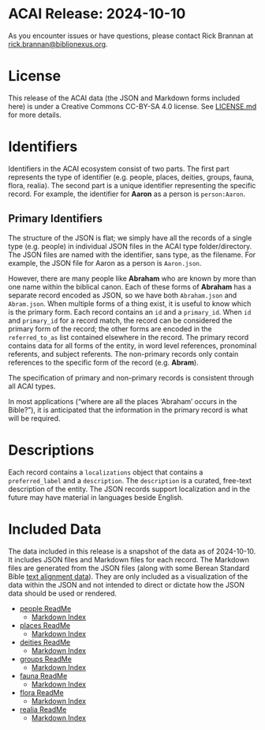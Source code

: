 # ACAI Release: 2024-10-10

As you encounter issues or have questions, please contact Rick Brannan at rick.brannan@biblionexus.org.

# License

This release of the ACAI data (the JSON and Markdown forms included here) is under a Creative Commons CC-BY-SA 4.0 license. See [LICENSE.md](LICENSE.md) for more details.

# Identifiers

Identifiers in the ACAI ecosystem consist of two parts. The first part represents the type of identifier (e.g. people, places, deities, groups, fauna, flora, realia). The second part is a unique identifier representing the specific record. For example, the identifier for **Aaron** as a person is `person:Aaron`.

## Primary Identifiers

The structure of the JSON is flat; we simply have all the records of a single type (e.g. people) in individual JSON files in the ACAI type folder/directory. The JSON files are named with the identifier, sans type, as the filename. For example, the JSON file for Aaron as a person is `Aaron.json`.

However, there are many people like **Abraham** who are known by more than one name within the biblical canon. Each of these forms of **Abraham** has a separate record encoded as JSON, so we have both  `Abraham.json` and `Abram.json`. When multiple forms of a thing exist, it is useful to know which is the primary form. Each record contains an `id` and a `primary_id`. When `id` and `primary_id` for a record match, the record can be considered the primary form of the record; the other forms are encoded in the `referred_to_as` list contained elsewhere in the record. The primary record contains data for all forms of the entity, in word level references, pronominal referents, and subject referents. The non-primary records only contain references to the specific form of the record (e.g. **Abram**).

The specification of primary and non-primary records is consistent through all ACAI types.

In most applications (“where are all the places ‘Abraham’ occurs in the Bible?”), it is anticipated that the information in the primary record is what will be required.

# Descriptions

Each record contains a `localizations` object that contains a `preferred_label` and a `description`. The `description` is a curated, free-text description of the entity. The JSON records support localization and in the future may have material in languages beside English.

# Included Data

The data included in this release is a snapshot of the data as of 2024-10-10. It includes JSON files and Markdown files for each record. The Markdown files are generated from the JSON files (along with some Berean Standard Bible [text alignment data](https://github.com/Clear-Bible/Alignments)). They are only included as a visualization of the data within the JSON and not intended to direct or dictate how the JSON data should be used or rendered.

* [people ReadMe](people/README.md)
  * [Markdown Index](people/md/00-Index.md)
* [places ReadMe](places/README.md)
  * [Markdown Index](places/md/00-Index.md)
* [deities ReadMe](deities/README.md)
  * [Markdown Index](deities/md/00-Index.md)
* [groups ReadMe](groups/README.md)
  * [Markdown Index](groups/md/00-Index.md)
* [fauna ReadMe](fauna/README.md)
  * [Markdown Index](fauna/md/00-Index.md)
* [flora ReadMe](flora/README.md)
  * [Markdown Index](flora/md/00-Index.md)
* [realia ReadMe](realia/README.md)
  * [Markdown Index](realia/md/00-Index.md)
